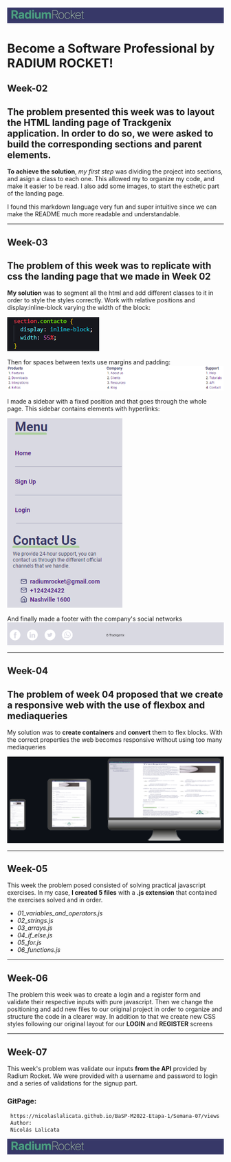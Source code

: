 ![Logo](Semana-02/Assets/logohdr.jpg)
# Become a Software Professional by RADIUM ROCKET! 
## **Week-02**
The problem presented this week was to layout the HTML landing page of Trackgenix application. In order to do so, we were asked to build the corresponding sections and parent elements.
---
 **To achieve the solution**, *my first step* was dividing the project into sections, and asign a class to each one. This allowed my to organize my code, and
make it easier to be read.
I also add some images, to start the esthetic part of the landing page.
 
I found this markdown language very fun and super intuitive since we can make the README much more readable and understandable.

---
## **Week-03**
The problem of this week was to replicate with css the landing page that we made in Week 02 
---
**My solution** was to segment all the html and add different classes to it in order to style the styles correctly.
Work with relative positions and display:inline-block varying the width of the block:
  
  ![imgexample](Semana-03/Assets/code.png)

Then for spaces between texts use margins and padding:  
![imgexample](Semana-03/Assets/marginpadding.png)

I made a sidebar with a fixed position and that goes through the whole page.
This sidebar contains elements with hyperlinks:  

![imgexample](Semana-03/Assets/sidebar.png)

And finally made a footer with the company's social networks
![Logo](Semana-03/Assets/socialnet.png)

---
## **Week-04**
The problem of week 04 proposed that we create a responsive web with the use of flexbox and mediaqueries
---
My solution was to **create containers** and **convert** them to flex blocks. With the correct properties the web becomes responsive without using too many mediaqueries  

![Responsive](Semana-04/Assets/readme04.png)

---
## **Week-05**
This week the problem posed consisted of solving practical javascript exercises.
In my case, **I created 5 files** with a **.js extension** that contained the exercises solved and in order.
<ul>
  <li><em>01_variables_and_operators.js</li>
  <li>02_strings.js</li>
  <li>03_arrays.js</li>
  <li>04_if_else.js</li>
  <li>05_for.js</li>
  <li>06_functions.js
</em>
  </ul>

---
## **Week-06**
The problem this week was to create a login and a register form and validate their respective inputs with pure javascript.
Then we change the positioning and add new files to our original project in order to organize and structure the code in a clearer way.
In addition to that we create new CSS styles following our original layout for our **LOGIN** and **REGISTER** screens

---
## **Week-07**
This week's problem was validate our inputs **from the API** provided by Radium Rocket.
We were provided with a username and password to login and a series of validations for the signup part.


### **GitPage:**
```
 https://nicolaslalicata.github.io/BaSP-M2022-Etapa-1/Semana-07/views
 Author:
 Nicolás Lalicata 
 ```
![Logo](Semana-02/Assets/logohdr.jpg)